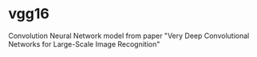 # vgg16
Convolution Neural Network model from paper "Very Deep Convolutional Networks for Large-Scale Image Recognition"
